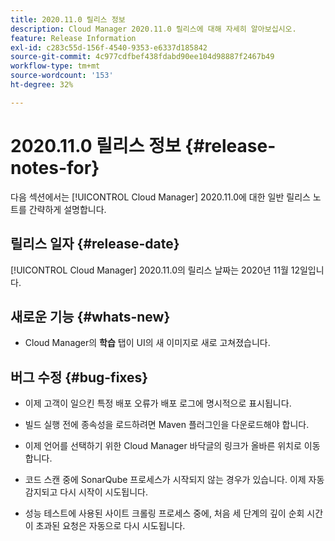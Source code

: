 ```yaml
---
title: 2020.11.0 릴리스 정보
description: Cloud Manager 2020.11.0 릴리스에 대해 자세히 알아보십시오.
feature: Release Information
exl-id: c283c55d-156f-4540-9353-e6337d185842
source-git-commit: 4c977cdfbef438fdabd90ee104d98887f2467b49
workflow-type: tm+mt
source-wordcount: '153'
ht-degree: 32%

---
```


# 2020.11.0 릴리스 정보 {#release-notes-for}

다음 섹션에서는 [!UICONTROL Cloud Manager] 2020.11.0에 대한 일반 릴리스 노트를 간략하게 설명합니다.

## 릴리스 일자 {#release-date}

[!UICONTROL Cloud Manager] 2020.11.0의 릴리스 날짜는 2020년 11월 12일입니다.

## 새로운 기능 {#whats-new}

* Cloud Manager의 **학습** 탭이 UI의 새 이미지로 새로 고쳐졌습니다.

## 버그 수정 {#bug-fixes}

* 이제 고객이 일으킨 특정 배포 오류가 배포 로그에 명시적으로 표시됩니다.

* 빌드 실행 전에 종속성을 로드하려면 Maven 플러그인을 다운로드해야 합니다.

* 이제 언어를 선택하기 위한 Cloud Manager 바닥글의 링크가 올바른 위치로 이동합니다.

* 코드 스캔 중에 SonarQube 프로세스가 시작되지 않는 경우가 있습니다. 이제 자동 감지되고 다시 시작이 시도됩니다.

* 성능 테스트에 사용된 사이트 크롤링 프로세스 중에, 처음 세 단계의 깊이 순회 시간이 초과된 요청은 자동으로 다시 시도됩니다.
